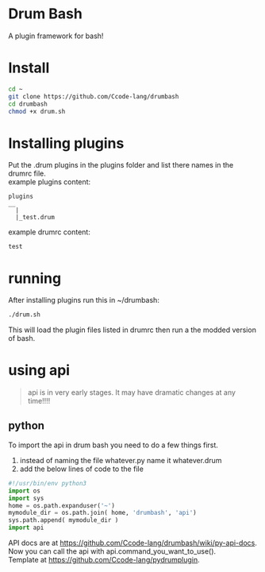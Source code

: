 # Drum Bash
A plugin framework for bash!
# Install
```bash
cd ~
git clone https://github.com/Ccode-lang/drumbash
cd drumbash
chmod +x drum.sh
```
# Installing plugins
Put the .drum plugins in the plugins folder and list there names in the drumrc file.  
example plugins content:
```
plugins
__
  |
  |_test.drum
```
example drumrc content:
```
test
```
# running
After installing plugins run this in ~/drumbash:
```bash
./drum.sh
```
This will load the plugin files listed in drumrc then run a the modded version of bash.
# using api
> api is in very early stages. It may have dramatic changes at any time!!!!
## python
To import the api in drum bash you need to do a few things first.
1. instead of naming the file whatever.py name it whatever.drum
2. add the below lines of code to the file
```python
#!/usr/bin/env python3
import os
import sys
home = os.path.expanduser('~')
mymodule_dir = os.path.join( home, 'drumbash', 'api')
sys.path.append( mymodule_dir )
import api
```
API docs are at https://github.com/Ccode-lang/drumbash/wiki/py-api-docs.  
Now you can call the api with api.command_you_want_to_use().  
Template at https://github.com/Ccode-lang/pydrumplugin.

